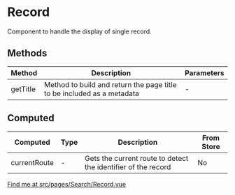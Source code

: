 # Record

Component to handle the display of single record.

## Methods

<!-- @vuese:Record:methods:start -->

|Method|Description|Parameters|
|---|---|---|
|getTitle|Method to build and return the page title to be included as a metadata|-|

<!-- @vuese:Record:methods:end -->


## Computed

<!-- @vuese:Record:computed:start -->

|Computed|Type|Description|From Store|
|---|---|---|---|
|currentRoute|-|Gets the current route to detect the identifier of the record|No|

<!-- @vuese:Record:computed:end -->


[Find me at src/pages/Search/Record.vue](https://github.com/FAIRsharing/fairsharing.github.io/tree/moreWorkflowTest/src/pages/Search/Record.vue)